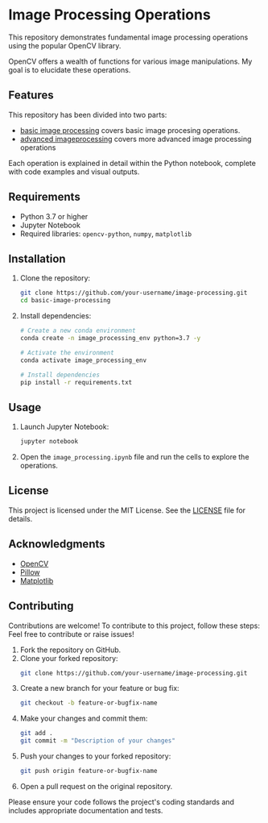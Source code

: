 # Image Processing Operations

This repository demonstrates fundamental image processing operations using the popular OpenCV library.

OpenCV offers a wealth of functions for various image manipulations. My goal is to elucidate these operations.

## Features

This repository has been divided into two parts:
- [basic image processing](/basic%20image%20processing%20operations/)
    covers basic image procesing operations.
- [advanced imageprocessing](/advanced%20image%20processing%20operations/)
    covers more advanced image processing operations

Each operation is explained in detail within the Python notebook, complete with code examples and visual outputs.

## Requirements
- Python 3.7 or higher
- Jupyter Notebook
- Required libraries: `opencv-python`, `numpy`, `matplotlib`

## Installation
1. Clone the repository:
    ```bash
    git clone https://github.com/your-username/image-processing.git
    cd basic-image-processing
    ```
2. Install dependencies:
    ```bash
    # Create a new conda environment
    conda create -n image_processing_env python=3.7 -y

    # Activate the environment
    conda activate image_processing_env

    # Install dependencies
    pip install -r requirements.txt
    ```

## Usage
1. Launch Jupyter Notebook:
    ```bash
    jupyter notebook
    ```
2. Open the `image_processing.ipynb` file and run the cells to explore the operations.

## License
This project is licensed under the MIT License. See the [LICENSE](LICENSE) file for details.

## Acknowledgments
- [OpenCV](https://opencv.org/)
- [Pillow](https://python-pillow.org/)
- [Matplotlib](https://matplotlib.org/)


## Contributing
Contributions are welcome! To contribute to this project, follow these steps:
Feel free to contribute or raise issues!
1. Fork the repository on GitHub.
2. Clone your forked repository:
    ```bash
    git clone https://github.com/your-username/image-processing.git
    ```
3. Create a new branch for your feature or bug fix:
    ```bash
    git checkout -b feature-or-bugfix-name
    ```
4. Make your changes and commit them:
    ```bash
    git add .
    git commit -m "Description of your changes"
    ```
5. Push your changes to your forked repository:
    ```bash
    git push origin feature-or-bugfix-name
    ```
6. Open a pull request on the original repository.

Please ensure your code follows the project's coding standards and includes appropriate documentation and tests.